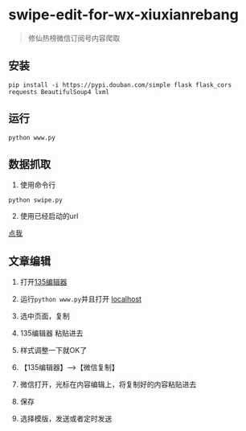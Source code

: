 # swipe-edit-for-wx-xiuxianrebang
> 修仙热榜微信订阅号内容爬取

## 安装

``` shell
pip install -i https://pypi.douban.com/simple flask flask_cors requests BeautifulSoup4 lxml
```

## 运行

``` shell
python www.py
```

## 数据抓取

1. 使用命令行

``` shell
python swipe.py
```

2. 使用已经启动的url

[点我](http://127.0.0.1/update)

## 文章编辑

1. 打开[135编辑器](https://www.135editor.com/)

2. 运行`python www.py`并且打开 [localhost](http://localhost:5000)
3. 选中页面，复制
4. 135编辑器 粘贴进去
5. 样式调整一下就OK了
6. 【135编辑器】-->【微信复制】
7. 微信打开，光标在内容编辑上，将复制好的内容粘贴进去
8. 保存
9. 选择模版，发送或者定时发送

